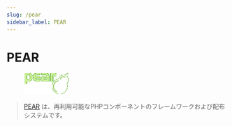 ```yaml
---
slug: /pear
sidebar_label: PEAR
---
```


# PEAR

<figure class="inline-flex">

![](../../../static/img/notes/php.pear-logo.gif)

</figure>

> [PEAR](https://pear.php.net/) は、再利用可能なPHPコンポーネントのフレームワークおよび配布システムです。

